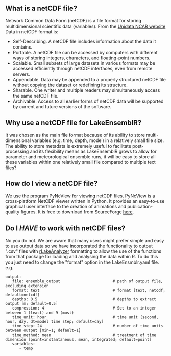 ## What is a netCDF file?
Network Common Data Form (netCDF) is a file format for storing multidimensional scientific data (variables). From the [Unidata NCAR website](https://www.unidata.ucar.edu/software/netcdf/) Data in netCDF format is:
* Self-Describing. A netCDF file includes information about the data it contains.
* Portable. A netCDF file can be accessed by computers with different ways of storing integers, characters, and floating-point numbers.
* Scalable. Small subsets of large datasets in various formats may be accessed efficiently through netCDF interfaces, even from remote servers.
* Appendable. Data may be appended to a properly structured netCDF file without copying the dataset or redefining its structure.
* Sharable. One writer and multiple readers may simultaneously access the same netCDF file.
* Archivable. Access to all earlier forms of netCDF data will be supported by current and future versions of the software.

## Why use a netCDF file for LakeEnsemblR?
It was chosen as the main file format because of its ability to store multi-dimensional variables (e.g. time, depth, model) in a relatively small file size. The ability to store metadata is extremely useful to facilitate post-processing and its flexibility means as LakeEnsemblR grows to allow for parameter and meteorological ensemble runs, it will be easy to store all these variables within one relatively small file compared to multiple text files?

## How do I view a netCDF file?
We use the program PyNcView for viewing netCDF files. PyNcView is a cross-platform NetCDF viewer written in Python. It provides an easy-to-use graphical user interface to the creation of animations and publication-quality figures. It is free to download from SourceForge [here](https://sourceforge.net/projects/pyncview/).

## Do I _*HAVE*_ to work with netCDF files?
No you do not. We are aware that many users might prefer simple and easy to use output data so we have incorporated the functionality to output ".csv" files with [rLakeAnalyzer](https://github.com/GLEON/rLakeAnalyzer) formatting to allow the use of the functions from that package for loading and analysing the data within R. To do this you just need to change the "format" option in the LakeEnsmblr.yaml file. e.g.
```{}
output:
   file: ensemble_output                       # path of output file, excluding extension
   format: text                                # format [text, netcdf; default=netcdf]
   depths: 0.5                                 # depths to extract output [m; default=0.5]
   compression: 4                              # Set to an integer between 1 (least) and 9 (most)
   time_unit: hour                             # time unit [second, hour, day, dt=model time step; default=day]
   time_step: 24                               # number of time units between output [min=1; default=1]
   time_method: mean                           # treatment of time dimension [point=instantaneous, mean, integrated; default=point]
   variables:
      - temp
```

